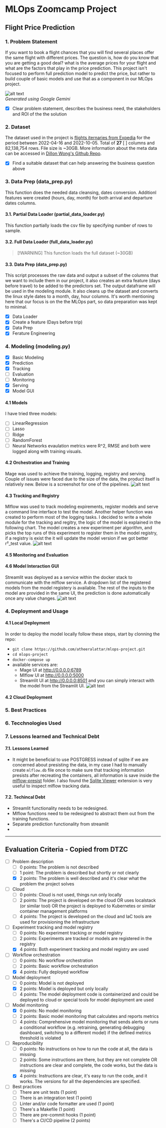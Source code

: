 # MLOps Zoomcamp Project

## Flight Price Prediction

### 1. Problem Statement
If you want to book a flight chances that you will find several places offer the same flight with different prices. The question is, how do you know that you are getting a good deal? what is the average prices for your flight and what are the factors that play in the price prediction. This project isn't focused to perform full prediction model to predict the price, but rather to build couple of basic models and use that as a component in our MLOps project. 

![alt text](image.png)\
*Generated using Google Gemini*

- [X] Clear problem statement, describes the business need, the stakeholders and ROI of the the solution

### 2. Dataset

The dataset used in the project is [flights iternaries from Expedia](https://www.kaggle.com/datasets/dilwong/flightprices) for the period between 2022-04-16 and 2022-10-05. Total of **27** [ ] columns and 82,138,754 rows. File size is ~30GB. More information about the meta data can be accessed in [Dillon Wong's Github Repo](https://github.com/dilwong/FlightPrices). 

- [x] Find a suitable dataset that can help answering the business question above

### 3. Data Prep (data_prep.py)
This function does the needed data cleansing, dates conversion. Additionl features were created (hours, day, month) for both arrival and departure dates columns.
#### 3.1. Partial Data Loader (partial_data_loader.py)
This function partially loads the csv file by specifying number of rows to sample.
#### 3.2. Full Data Loader (full_data_loader.py)
> [!WARNING] This function loads the full dataset (~30GB)
#### 3.3. Data Prep (data_prep.py)
This script processes the raw data and output a subset of the columns that we want to include them in our project, it also creates an extra feature (days before travel) to be added to the predictors set. The output dataframe will be used in the modeling module. It also cleans up the dataset and converts the linux style dates to a month, day, hour columns. It's worth mentioning here that our focus is on the the MLOps part, so data preparation was kept to minimal.
- [x] Data Loader
- [x] Create a feature (Days before trip)
- [x] Data Prep
- [x] Ferature Engineering
### 4. Modeling (modeling.py)
- [x] Basic Modeling
- [x] Prediction
- [x] Tracking
- [ ] Evaluation
- [ ] Monitoring
- [x] Serving
- [x] Model GUI
#### 4.1 Models
I have tried three models:
* [ ] LinearRegression
* [ ] Lasso
* [ ] Ridge
* [ ] RandomForest
* [ ] Neural Networks
evaulation metrics were R^2, RMSE and both were logged along with training visuals.
#### 4.2 Orchestration and Training
Mage was used to achieve the training, logging, registry and serving. Couple of issues were faced due to the size of the data, the product itself is relatively new. Below is a screenshot for one of the pipelines.
![alt text](image-2.png)
#### 4.3 Tracking and Registry
Mlflow was used to track modeling expirements, register models and serve a command line interface to test the model. Another helper function was created to perform most of the logging tasks. I decided to write a whole module for the tracking and regitry, the logic of the model is explained in the following chart. The model creates a new experiment per algorithm, and picks the top runs of this experiment to register them in the model registry, if a registry is exist the it will update the model version if we got better r²_test value.
![alt text](model-registry.gif)
#### 4.5 Monitoring and Evaluation
#### 4.6 Model Interaction GUI
Streamlit was deployed as a service within the docker stack to communicate with the mlflow service. A dropdown list of the registered models from the model registery is available. The rest of the inputs to the model are provided in the same UI, the prediction is done automatically once any value changes.
![alt text](image-1.png)
### 4. Deployment and Usage
#### 4.1 Local Deployment
In order to deploy the model locally follow these steps, start by clonning the repo:
- `git clone https://github.com/atheeralattar/mlops-project.git`
- `cd mlops-project`
- `docker-compose up`
- available services are:
  - Mage UI at http://0.0.0.0:6789
  - Mlflow UI at http://0.0.0.0:5000
  - Streamlit UI at http://0.0.0.0:8501
and you can simply interact with the model from the Streamlit UI.
![alt text](local-deployment.png)

#### 4.2 Cloud Deployment

### 5. Best Practices

### 6. Tecchnologies Used

### 7. Lessons learned and Technical Debt
#### 7.1. Lessons Learned
* It might be beneficial to use POSTGRESS instead of sqlite if we are concerned about presisting the data, in my case I had to manually create `mlflow.db` file once to make sure that tracking information presists after recreating the containers, all information is save inside the [mlflow-presist](./mlflow-presist) folder. I also found the [Sqlite Viewer](https://marketplace.visualstudio.com/items?itemName=qwtel.sqlite-viewer) extension is very useful to inspect mlflow tracking data.

#### 7.2. Techincal Debt
* Streamlit functionality needs to be redesigned.
* Mlflow functions need to be redesigned to abstract them out from the training functions.
* Separate prediction functionality from streamlit
* 

---

## Evaluation Criteria - Copied from DTZC

* [ ] Problem description
    * [ ] 0 points: The problem is not described
    * [ ] 1 point: The problem is described but shortly or not clearly 
    * [x] 2 points: The problem is well described and it's clear what the problem the project solves
* [ ] Cloud
    * [ ] 0 points: Cloud is not used, things run only locally
    * [ ] 2 points: The project is developed on the cloud OR uses localstack (or similar tool) OR the project is deployed to Kubernetes or similar container management platforms
    * [ ] 4 points: The project is developed on the cloud and IaC tools are used for provisioning the infrastructure

* [ ] Experiment tracking and model registry
    * [ ] 0 points: No experiment tracking or model registry
    * [ ] 2 points: Experiments are tracked or models are registered in the registry
    * [x] 4 points: Both experiment tracking and model registry are used
  
* [ ] Workflow orchestration
    * [ ] 0 points: No workflow orchestration
    * [ ] 2 points: Basic workflow orchestration
    * [x] 4 points: Fully deployed workflow 

* [ ] Model deployment
    * [ ] 0 points: Model is not deployed
    * [x] 2 points: Model is deployed but only locally
    * [ ] 4 points: The model deployment code is containerized and could be deployed to cloud or special tools for model deployment are used

* [ ] Model monitoring
    * [x] 0 points: No model monitoring
    * [ ] 2 points: Basic model monitoring that calculates and reports metrics
    * [ ] 4 points: Comprehensive model monitoring that sends alerts or runs a conditional workflow (e.g. retraining, generating debugging dashboard, switching to a different model) if the defined metrics threshold is violated

* [ ] Reproducibility
    * [ ] 0 points: No instructions on how to run the code at all, the data is missing
    * [ ] 2 points: Some instructions are there, but they are not complete OR instructions are clear and complete, the code works, but the data is missing
    * [x] 4 points: Instructions are clear, it's easy to run the code, and it works. The versions for all the dependencies are specified.
* [ ] Best practices
    * [ ] There are unit tests (1 point)
    * [ ] There is an integration test (1 point)
    * [ ] Linter and/or code formatter are used (1 point)
    * [ ] There's a Makefile (1 point)
    * [ ] There are pre-commit hooks (1 point)
    * [ ] There's a CI/CD pipeline (2 points)
